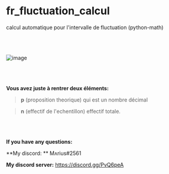 # fr_fluctuation_calcul
calcul automatique pour l'intervalle de fluctuation (python-math)







<addr><addr><addr><br/><br/><br/>
![image](https://user-images.githubusercontent.com/84912528/119824438-32e47f80-bef6-11eb-996b-b84dbade31bc.png)

<addr><addr><addr><br/><br/><br/>
**Vous avez juste à rentrer deux éléments:**

>**p** (proposition theorique) qui est un nombre décimal
  
>**n** (effectif de l'echentillon) effectif totale.



<addr><addr><addr><br/><br/><br/>
**If you have any questions:**
  
**My discord: ** Mʌrius#2561
  
**My discord server:** https://discord.gg/PvQ6peA
  

